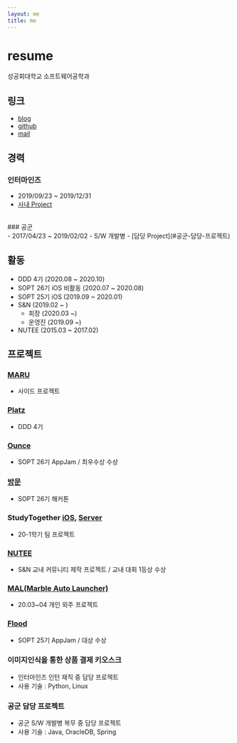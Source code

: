 ```yaml
---
layout: me
title: me
---
```


# resume

성공회대학교 소프트웨어공학과

## 링크 

- [blog](http://blog.5anniversary.dev)
- [github](https://github.com/5anniversary)
- [mail](mailto:oh.junhyeon95@gmail.com)

## 경력
### 인터마인즈

- 2019/09/23 ~ 2019/12/31
- [사내 Project](#이미지인식을-통한-상품-결제-키오스크)
<br>
### 공군
<br>
- 2017/04/23 ~ 2019/02/02
- S/W 개발병
- [담당 Project](#공군-담당-프로젝트)


## 활동

- DDD 4기 (2020.08 ~ 2020.10)
- SOPT 26기 iOS 비활동 (2020.07 ~ 2020.08)
- SOPT 25기 iOS (2019.09 ~ 2020.01)
- S&N (2019.02 ~ )
  - 회장 (2020.03 ~)
  - 운영진 (2019.09 ~)
- NUTEE (2015.03 ~ 2017.02)

## 프로젝트
### [MARU]()
- 사이드 프로젝트

### [Platz]()
- DDD 4기

### [Ounce](https://5anniversary.dev/20200727/Ounce)
- SOPT 26기 AppJam / 최우수상 수상

### [방문](https://5anniversary.dev/20200604/BangMoon)

- SOPT 26기 해커톤

### StudyTogether [iOS](https://5anniversary.dev/20200401/StudyTogether_iOS), [Server](https://5anniversary.dev/20200401/StudyTogether_Server)
- 20-1학기 팀 프로젝트

### [NUTEE](https://5anniversary.dev/20200104/NUTEE-iOS)
- S&N 교내 커뮤니티 제작 프로젝트 / 교내 대회 1등상 수상

### [MAL(Marble Auto Launcher)](https://apps.apple.com/kr/app/mal-battery-detecter/id1514115590)
- 20.03~04 개인 외주 프로젝트

### [Flood](https://5anniversary.dev/20191221/Flood_iOS)
- SOPT 25기 AppJam / 대상 수상

### 이미지인식을 통한 상품 결제 키오스크
- 인터마인즈 인턴 재직 중 담당 프로젝트
- 사용 기술 : Python, Linux

### 공군 담당 프로젝트
- 공군 S/W 개발병 복무 중 담당 프로젝트 
- 사용 기술 : Java, OracleDB, Spring


